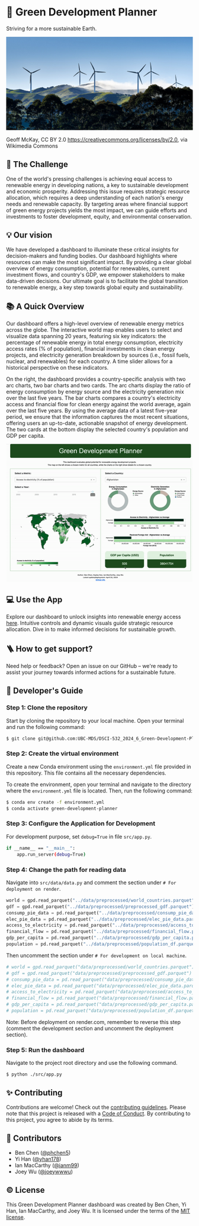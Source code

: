 # 🌿 Green Development Planner

Striving for a more sustainable Earth.

![](img/cover.jpg)

Geoff McKay, CC BY 2.0 <https://creativecommons.org/licenses/by/2.0>, via Wikimedia Commons

## 👀 The Challenge

One of the world's pressing challenges is achieving equal access to renewable energy in developing nations, a key to sustainable development and economic prosperity. Addressing this issue requires strategic resource allocation, which requires a deep understanding of each nation's energy needs and renewable capacity. By targeting areas where financial support of green energy projects yields the most impact, we can guide efforts and investments to foster development, equity, and environmental conservation.

## 💡 Our vision

We have developed a dashboard to illuminate these critical insights for decision-makers and funding bodies. Our dashboard highlights where resources can make the most significant impact. By providing a clear global overview of energy consumption, potential for renewables, current investment flows, and country's GDP, we empower stakeholders to make data-driven decisions. Our ultimate goal is to facilitate the global transition to renewable energy, a key step towards global equity and sustainability.

## 📚 A Quick Overview

Our dashboard offers a high-level overview of renewable energy metrics across the globe. The interactive world map enables users to select and visualize data spanning 20 years, featuring six key indicators: the percentage of renewable energy in total energy consumption, electricity access rates (% of population), financial investments in clean energy projects, and electricity generation breakdown by sources (i.e., fossil fuels, nuclear, and renewables) for each country. A time slider allows for a historical perspective on these indicators.

On the right, the dashboard provides a country-specific analysis with two arc charts, two bar charts and two cards. The arc charts display the ratio of energy consumption by energy source and the electricity generation mix over the last five years. The bar charts compares a country's electricity access and financial flow for clean energy against the world average, again over the last five years. By using the average data of a latest five-year period, we ensure that the information captures the most recent situations, offering users an up-to-date, actionable snapshot of energy development. The two cards at the bottom display the selected country's population and GDP per capita.

![demo](img/demo.gif)

## 💻 Use the App

Explore our dashboard to unlock insights into renewable energy access [here](https://dsci-532-2024-6-green-development-planner-v3i4.onrender.com/). Intuitive controls and dynamic visuals guide strategic resource allocation. Dive in to make informed decisions for sustainable growth.

## 🪜 How to get support?

Need help or feedback? Open an issue on our GitHub – we're ready to assist your journey towards informed actions for a sustainable future.

## 📖 Developer's Guide

### Step 1: Clone the repository

Start by cloning the repository to your local machine. Open your terminal and run the following command:

``` bash
$ git clone git@github.com:UBC-MDS/DSCI-532_2024_6_Green-Development-Planner.git
```

### Step 2: Create the virtual environment

Create a new Conda environment using the `environment.yml` file provided in this repository. This file contains all the necessary dependencies.

To create the environment, open your terminal and navigate to the directory where the `environment.yml` file is located. Then, run the following command:

``` bash
$ conda env create -f environment.yml
$ conda activate green-development-planner
```

### Step 3: Configure the Application for Development

For development purpose, set `debug=True` in file `src/app.py`.

``` bash
if __name__ == "__main__":
    app.run_server(debug=True)
```

### Step 4: Change the path for reading data

Navigate into `src/data/data.py` and comment the section under `# For deployment on render`.

``` python
world = gpd.read_parquet("../data/preprocessed/world_countries.parquet")
gdf = gpd.read_parquet("../data/preprocessed/preprocessed_gdf.parquet")
consump_pie_data = pd.read_parquet("../data/preprocessed/consump_pie_data.parquet")
elec_pie_data = pd.read_parquet("../data/preprocessed/elec_pie_data.parquet")
access_to_electricity = pd.read_parquet("../data/preprocessed/access_to_electricity.parquet")
financial_flow = pd.read_parquet("../data/preprocessed/financial_flow.parquet") 
gdp_per_capita = pd.read_parquet("../data/preprocessed/gdp_per_capita.parquet")
population = pd.read_parquet("../data/preprocessed/population_df.parquet")
```

Then uncomment the section under `# For development on local machine`.
```python
# world = gpd.read_parquet("data/preprocessed/world_countries.parquet")
# gdf = gpd.read_parquet("data/preprocessed/preprocessed_gdf.parquet")
# consump_pie_data = pd.read_parquet("data/preprocessed/consump_pie_data.parquet")
# elec_pie_data = pd.read_parquet("data/preprocessed/elec_pie_data.parquet")
# access_to_electricity = pd.read_parquet("data/preprocessed/access_to_electricity.parquet")
# financial_flow = pd.read_parquet("data/preprocessed/financial_flow.parquet") 
# gdp_per_capita = pd.read_parquet("data/preprocessed/gdp_per_capita.parquet")
# population = pd.read_parquet("data/preprocessed/population_df.parquet")
```

Note: Before deployment on render.com, remember to reverse this step (comment the development section and uncomment the deployment section).

### Step 5: Run the dashboard

Navigate to the project root directory and use the following command.

``` bash
$ python ./src/app.py
```

## ✨ Contributing

Contributions are welcome! Check out the [contributing guidelines](CONTRIBUTING.md). Please note that this project is released with a [Code of Conduct](CONDUCT.md). By contributing to this project, you agree to abide by its terms.

## 👥 Contributors

-   Ben Chen ([\@phchen5](https://github.com/phchen5))
-   Yi Han ([\@yhan178](https://github.com/yhan178))
-   Ian MacCarthy ([\@ianm99](https://github.com/ianm99))
-   Joey Wu ([\@joeywwwu](https://github.com/joeywwwu))

## ©️ License

This Green Development Planner dashboard was created by Ben Chen, Yi Han, Ian MacCarthy, and Joey Wu. It is licensed under the terms of the [MIT license](LICENSE).